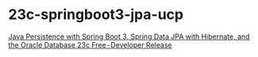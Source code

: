 # 23c-springboot3-jpa-ucp
[Java Persistence with Spring Boot 3, Spring Data JPA with Hibernate, and the Oracle Database 23c Free - Developer Release](https://rb.gy/i54khj)
